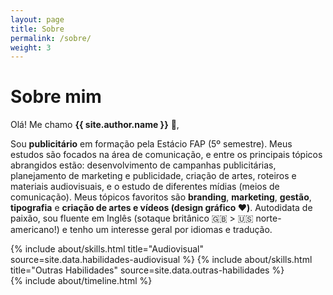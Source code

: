 ```yaml
---
layout: page
title: Sobre
permalink: /sobre/
weight: 3
---
```


# **Sobre mim**

Olá! Me chamo **{{ site.author.name }}** :wave:,<br>

Sou **publicitário** em formação pela Estácio FAP (5º semestre).
Meus estudos são focados na área de comunicação, e entre os principais tópicos abrangidos estão:
desenvolvimento de campanhas publicitárias, planejamento de marketing e publicidade, criação de artes,
roteiros e materiais audiovisuais, e o estudo de diferentes mídias (meios de comunicação).
Meus tópicos favoritos são **branding**, **marketing**, **gestão**, **tipografia** e **criação de artes e vídeos (design gráfico :heart:)**.
Autodidata de paixão, sou fluente em Inglês (sotaque britânico :uk: > :us: norte-americano!) e tenho um interesse geral por idiomas e tradução.

<!--- Meus hobbies incluem livros de ficção, ouvir música (gosto eclético) e ler sobre qualquer tópico interessante que eu achar online.
--->

<div class="row">
{% include about/skills.html title="Audiovisual" source=site.data.habilidades-audiovisual %}
{% include about/skills.html title="Outras Habilidades" source=site.data.outras-habilidades %}
</div>

<div class="row">
{% include about/timeline.html %}
</div>